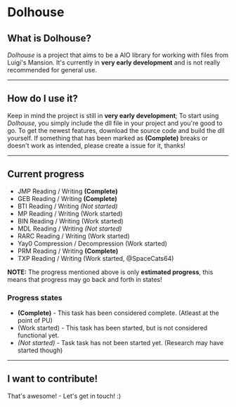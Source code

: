 # Dolhouse

## What is Dolhouse?
*Dolhouse* is a project that aims to be a AIO library for working with files from Luigi's Mansion. It's currently in **very early development** and is not really recommended for general use.

------

## How do I use it?
Keep in mind the project is still in **very early development**; To start using *Dolhouse*, you simply include the dll file in your project and you're good to go. To get the newest features, download the source code and build the dll yourself. If something that has been marked as **(Complete)** breaks or doesn't work as intended, please create a issue for it, thanks!

------

## Current progress
- JMP Reading / Writing **(Complete)**
- GEB Reading / Writing **(Complete)**
- BTI Reading / Writing *(Not started)*
- MP Reading / Writing (Work started)
- BIN Reading / Writing (Work started)
- MDL Reading / Writing *(Not started)*
- RARC Reading / Writing (Work started)
- Yay0 Compression / Decompression (Work started)
- PRM Reading / Writing **(Complete)**
- TXP Reading / Writing (Work started, @SpaceCats64)

**NOTE:** The progress mentioned above is only **estimated progress**, this means that progress may go back and forth in states!

### Progress states
 - **(Complete)** - This task has been considered complete. (Atleast at the point of PU)
 - (Work started) - This task has been started, but is not considered functional yet.
 - *(Not started)* - Task task has not been started yet. (Research may have started though)

------

## I want to contribute!
That's awesome! - Let's get in touch! :)
